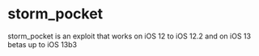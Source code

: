# storm_pocket
storm_pocket is an exploit that works on iOS 12 to iOS 12.2 and on iOS 13 betas up to iOS 13b3
